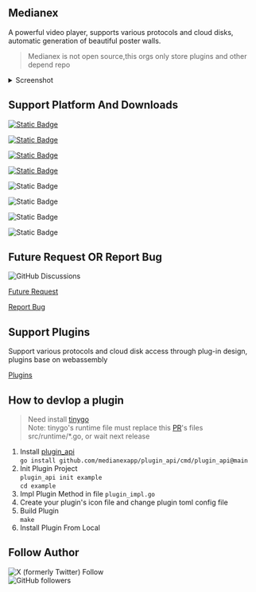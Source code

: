 ## Medianex

A powerful video player, supports various protocols and cloud disks, automatic generation of beautiful poster walls.

> Medianex is not open source,this orgs only store plugins and other depend repo

<details>
<summary>Screenshot</summary>

![1](https://file.medianex.app/screenshot/1.png)
![2](https://file.medianex.app/screenshot/2.png)
![3](https://file.medianex.app/screenshot/3.png)
![4](https://file.medianex.app/screenshot/4.png)
![5](https://file.medianex.app/screenshot/5.png)
![6](https://file.medianex.app/screenshot/6.png)
![7](https://file.medianex.app/screenshot/7.png)
![9](https://file.medianex.app/screenshot/8.png)

</details>

## Support Platform And Downloads

[![Static Badge](https://img.shields.io/badge/Macos_arm64_dmg-v0.0.4_beta-blue?style=flat)](https://file.medianex.app/release/0.0.4-beta/medianex-0.0.4-beta-macos_arm64.dmg)

[![Static Badge](https://img.shields.io/badge/Macos_x86_64_dmg-v0.0.4_beta-blue?style=flat)](https://file.medianex.app/release/0.0.4-beta/medianex-0.0.4-beta-macos_x86_64.dmg)

[![Static Badge](https://img.shields.io/badge/Windows_x86_64_exe-v0.0.4_beta-blue?style=flat)](https://file.medianex.app/release/0.0.4-beta/medianex-0.0.4-beta-windows-setup_x86_64.exe)

[![Static Badge](https://img.shields.io/badge/Linux_x86_64_deb-v0.0.4_beta-blue?style=flat)](https://file.medianex.app/release/0.0.4-beta/medianex-0.0.4-beta-linux_x86_64.deb)

![Static Badge](https://img.shields.io/badge/IOS-Coming_Soon-green?style=flat)

![Static Badge](https://img.shields.io/badge/Apple_TV-Coming_Soon-green?style=flat)

![Static Badge](https://img.shields.io/badge/Android-Coming_Soon-green?style=flat)

![Static Badge](https://img.shields.io/badge/Android_TV-Coming_Soon-green?style=flat)

## Future Request OR Report Bug

![GitHub Discussions](https://img.shields.io/github/discussions/medianexapp/.github)

[Future Request](https://github.com/orgs/medianexapp/discussions/new?category=future-request)

[Report Bug](https://github.com/orgs/medianexapp/discussions/new?category=bug-report)

## Support Plugins

Support various protocols and cloud disk access through plug-in design, plugins base on webassembly

[Plugins](https://github.com/medianexapp/plugins)

## How to devlop a plugin

> Need install [tinygo](https://github.com/tinygo-org/tinygo)  
> Note: tinygo's runtime file must replace this [PR](https://github.com/tinygo-org/tinygo/pull/4875/files)'s files src/runtime/\*.go, or wait next release

1. Install [plugin_api](https://github.com/medianexapp/plugin_api)  
   `go install github.com/medianexapp/plugin_api/cmd/plugin_api@main`
2. Init Plugin Project  
   `plugin_api init example`  
   `cd example`
3. Impl Plugin Method in file `plugin_impl.go`
4. Create your plugin's icon file and change plugin toml config file
5. Build Plugin  
   `make`
6. Install Plugin From Local

## Follow Author

![X (formerly Twitter) Follow](https://img.shields.io/twitter/follow/labulakalia)  
![GitHub followers](https://img.shields.io/github/followers/labulakalia)

